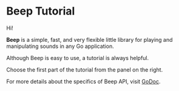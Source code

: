 # Beep Tutorial

Hi!

**Beep** is a simple, fast, and very flexible little library for playing and manipulating sounds in any Go application.

Although Beep is easy to use, a tutorial is always helpful.

Choose the first part of the tutorial from the panel on the right.

For more details about the specifics of Beep API, visit [GoDoc](https://godoc.org/github.com/gopxl/beep).